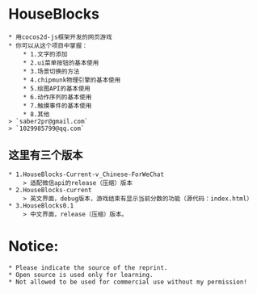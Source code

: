 # HouseBlocks
	* 用cocos2d-js框架开发的网页游戏
	* 你可以从这个项目中掌握：
		* 1.文字的添加
		* 2.ui菜单按钮的基本使用
		* 3.场景切换的方法
		* 4.chipmunk物理引擎的基本使用
		* 5.绘图API的基本使用
		* 6.动作序列的基本使用
		* 7.触摸事件的基本使用
		* 8.其他
	> `saber2pr@gmail.com`
	> `1029985799@qq.com`
## 这里有三个版本
	* 1.HouseBlocks-Current-v_Chinese-ForWeChat
   		> 适配微信api的release（压缩）版本
	* 2.HouseBlocks-current
		> 英文界面，debug版本，游戏结束有显示当前分数的功能（源代码：index.html）
	* 3.HouseBlocks0.1
		> 中文界面，release（压缩）版本。
# Notice:
	* Please indicate the source of the reprint.
	* Open source is used only for learning.
	* Not allowed to be used for commercial use without my permission!
